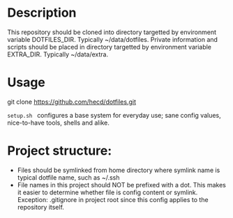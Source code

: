 # Description
This repository should be cloned into directory targetted by environment variable DOTFILES_DIR. Typically ~/data/dotfiles.
Private information and scripts should be placed in directory targetted by environment variable EXTRA_DIR. Typically ~/data/extra.

# Usage
git clone https://github.com/hecd/dotfiles.git

```setup.sh ```
configures a base system for everyday use; sane config values, nice-to-have tools, shells and alike.

# Project structure:
- Files should be symlinked from home directory where symlink name is typical dotfile name, such as ~/.ssh
- File names in this project should NOT be prefixed with a dot. This makes it easier to determine whether file is config content or symlink.
  <br/>Exception: .gitignore in project root since this config applies to the repository itself.
